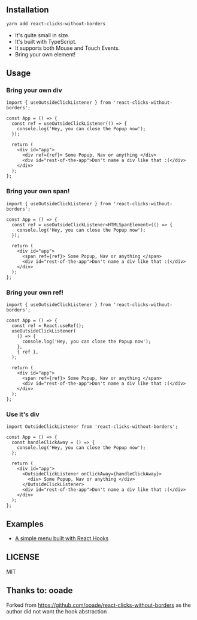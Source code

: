 ## Installation

```sh
yarn add react-clicks-without-borders
```

- It's quite small in size.
- It's built with TypeScript.
- It supports both Mouse and Touch Events.
- Bring your own element!

## Usage

### Bring your own div

```tsx
import { useOutsideClickListener } from 'react-clicks-without-borders';

const App = () => {
  const ref = useOutsideClickListener(() => {
    console.log('Hey, you can close the Popup now');
  });

  return (
    <div id="app">
      <div ref={ref}> Some Popup, Nav or anything </div>
      <div id="rest-of-the-app">Don't name a div like that :(</div>
    </div>
  );
};
```

### Bring your own span!

```tsx
import { useOutsideClickListener } from 'react-clicks-without-borders';

const App = () => {
  const ref = useOutsideClickListener<HTMLSpanElement>(() => {
    console.log('Hey, you can close the Popup now');
  });

  return (
    <div id="app">
      <span ref={ref}> Some Popup, Nav or anything </span>
      <div id="rest-of-the-app">Don't name a div like that :(</div>
    </div>
  );
};
```

### Bring your own ref!

```tsx
import { useOutsideClickListener } from 'react-clicks-without-borders';

const App = () => {
  const ref = React.useRef();
  useOutsideClickListener(
    () => {
      console.log('Hey, you can close the Popup now');
    },
    { ref },
  );

  return (
    <div id="app">
      <span ref={ref}> Some Popup, Nav or anything </span>
      <div id="rest-of-the-app">Don't name a div like that :(</div>
    </div>
  );
};
```

### Use it's div

```tsx
import OutsideClickListener from 'react-clicks-without-borders';

const App = () => {
  const handleClickAway = () => {
    console.log('Hey, you can close the Popup now');
  };

  return (
    <div id="app">
      <OutsideClickListener onClickAway={handleClickAway}>
        <div> Some Popup, Nav or anything </div>
      </OutsideClickListener>
      <div id="rest-of-the-app">Don't name a div like that :(</div>
    </div>
  );
};
```

## Examples

- [A simple menu built with React Hooks](https://codesandbox.io/s/52384lyo8p)

## LICENSE

MIT

## Thanks to: ooade

Forked from https://github.com/ooade/react-clicks-without-borders as the author did not want the hook abstraction
